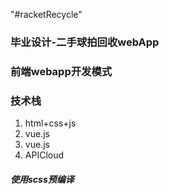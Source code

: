 "#racketRecycle" 

### 毕业设计-二手球拍回收webApp

### 前端webapp开发模式

### 技术栈

1. html+css+js
2. vue.js
3. vue.js
4. APICloud

##### 使用scss预编译
